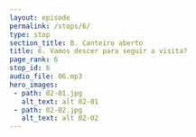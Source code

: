 ```yaml
---
layout: episode
permalink: /stops/6/
type: stop
section_title: B. Canteiro aberto
title: 6. Vamos descer para seguir a visita?
page_rank: 6
stop_id: 6
audio_file: 06.mp3
hero_images:
 - path: 02-01.jpg
   alt_text: alt 02-01
 - path: 02-02.jpg
   alt_text: alt 02-02
---
```

